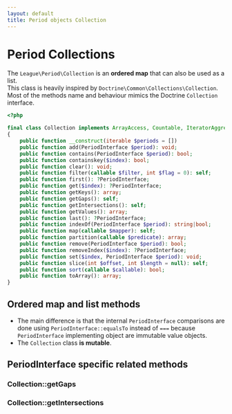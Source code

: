 ```yaml
---
layout: default
title: Period objects Collection
---
```


# Period Collections

The `League\Period\Collection` is an **ordered map** that can also be used as a list.  
This class is heavily inspired by `Doctrine\Common\Collections\Collection`. Most of the methods name and behaviour mimics the Doctrine `Collection` interface.

~~~php
<?php

final class Collection implements ArrayAccess, Countable, IteratorAggregate
{
    public function __construct(iterable $periods = [])
    public function add(PeriodInterface $period): void;
    public function contains(PeriodInterface $period): bool;
    public function containskey($index): bool;
    public function clear(): void;
    public function filter(callable $filter, int $flag = 0): self;
    public function first(): ?PeriodInterface;
    public function get($index): ?PeriodInterface;
    public function getKeys(): array;
    public function getGaps(): self;
    public function getIntersections(): self;
    public function getValues(): array;
    public function last(): ?PeriodInterface;
    public function indexOf(PeriodInterface $period): string|bool;
    public function map(callable $mapper): self;
    public function partition(callable $predicate): array;
    public function remove(PeriodInterface $period): bool;
    public function removeIndex($index): ?PeriodInterface;
    public function set($index, PeriodInterface $period): void;
    public function slice(int $offset, int $length = null): self;
    public function sort(callable $callable): bool;
    public function toArray(): array;
}
~~~

## Ordered map and list methods

- The main difference is that the internal `PeriodInterface` comparisons are done using `PeriodInterface::equalsTo` instead of `===` because `PeriodInterface` implementing object are immutable value objects.
- The `Collection` class **is mutable**.

## PeriodInterface specific related methods

### Collection::getGaps

### Collection::getIntersections
